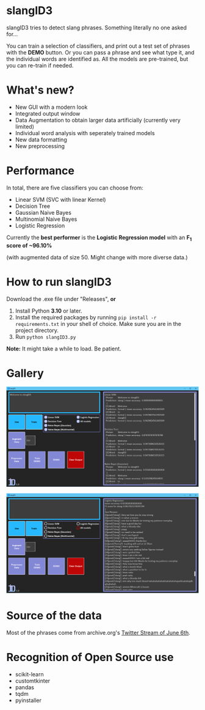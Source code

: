 # slangID3

slangID3 tries to detect slang phrases. Something literally no one asked for...

You can train a selection of classifiers, and print out a test set of phrases with the **DEMO** button.
Or you can pass a phrase and see what type it, and the individual words are identified as. All the models are pre-trained, but you can re-train if needed.

# What's new?

* New GUI with a modern look
* Integrated output window
* Data Augmentation to obtain larger data artificially (currently very limited)
* Individual word analysis with seperately trained models
* New data formatting
* New preprocessing

# Performance
In total, there are five classifiers you can choose from:

* Linear SVM (SVC with linear Kernel)
* Decision Tree
* Gaussian Naive Bayes
* Multinomial Naive Bayes
* Logistic Regression

Currently the **best performer** is the **Logistic Regression model** with an **F<sub>1</sub> score of ~96.10%**

(with augmented data of size 50. Might change with more diverse data.)

# How to run slangID3

Download the .exe file under "Releases", **or**

1. Install Python **3.10** or later.
2. Install the required packages by running `pip install -r requirements.txt` in your shell of choice. Make sure you are in the project directory.
3. Run `python slangID3.py`

**Note:** It might take a while to load. Be patient.

# Gallery

<slangID3 Icon src='misc/gallery/slangID3_icon.png' width='50'>

![slangID3 Prediction](misc/gallery/slangID3_predict.png)

![slangID3 Demo](misc/gallery/slangID3_demo.png)

# Source of the data

Most of the phrases come from archive.org's [Twitter Stream of June 6th](https://archive.org/details/archiveteam-twitter-stream-2021-06).

# Recognition of Open Source use

* scikit-learn
* customtkinter
* pandas
* tqdm
* pyinstaller

